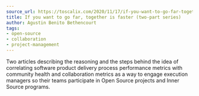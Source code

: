 ```yaml
---
source_url: https://toscalix.com/2020/11/17/if-you-want-to-go-far-together-is-faster/
title: If you want to go far, together is faster (two-part series)
author: Agustin Benito Bethencourt
tags:
- open-source
- collaboration
- project-management
---
```


Two articles describing the reasoning and the steps behind the idea of correlating software product delivery process performance metrics with community health and collaboration metrics as a way to engage execution managers so their teams participate in Open Source projects and Inner Source programs.
